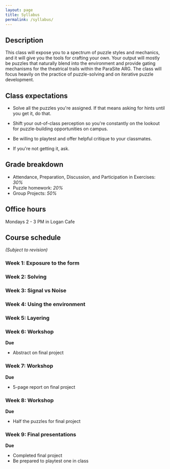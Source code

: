 ```yaml
---
layout: page
title: Syllabus
permalink: /syllabus/
---
```


## Description

This class will expose you to a spectrum of puzzle styles and mechanics, and it will give you the tools for crafting your own. Your output will mostly be puzzles that naturally blend into the environment and provide gating mechanisms for the theatrical trails within the ParaSite ARG. The class will focus heavily on the practice of puzzle-solving and on iterative puzzle development.

## Class expectations

* Solve all the puzzles you're assigned. If that means asking for hints until you get it, do that.

* Shift your out-of-class perception so you're constantly on the lookout for puzzle-building opportunities on campus.

* Be willing to playtest and offer helpful critique to your classmates.

* If you're not getting it, ask.

## Grade breakdown

* Attendance, Preparation, Discussion, and Participation in Exercises: *30%*
* Puzzle homework: *20%*
* Group Projects: *50%*

## Office hours

Mondays 2 - 3 PM
in Logan Cafe

## Course schedule

_(Subject to revision)_

### Week 1: Exposure to the form

### Week 2: Solving

### Week 3: Signal vs Noise

### Week 4: Using the environment

### Week 5: Layering

### Week 6: Workshop

**Due**
* Abstract on final project

### Week 7: Workshop

**Due**
* 5-page report on final project

### Week 8: Workshop

**Due**
* Half the puzzles for final project

### Week 9: Final presentations

**Due**
* Completed final project
* Be prepared to playtest one in class
